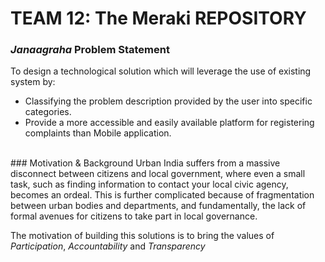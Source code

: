# TEAM 12: The Meraki REPOSITORY

### _Janaagraha_ Problem Statement

To design a technological solution which will leverage the use of existing system by:

- Classifying the problem description provided by the user into specific categories.
- Provide a more accessible and easily available platform for registering complaints than Mobile application.
<br>
### Motivation & Background
Urban India suffers from a massive disconnect between citizens and local government, where even a small task, such as finding information to contact your local civic agency, becomes an ordeal. This is further complicated because of fragmentation between urban bodies and departments, and fundamentally, the lack of formal avenues for citizens to take part in local governance.

The motivation of building this solutions is to bring the values of *Participation*, *Accountability* and *Transparency*
<br>
